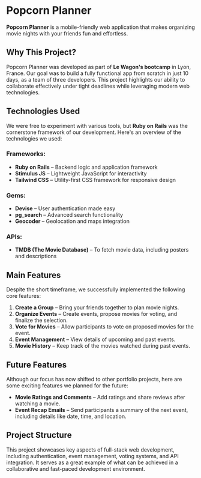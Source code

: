 # Popcorn Planner  
**Popcorn Planner** is a mobile-friendly web application that makes organizing movie nights with your friends fun and effortless.  

## Why This Project?  
Popcorn Planner was developed as part of **Le Wagon's bootcamp** in Lyon, France. Our goal was to build a fully functional app from scratch in just 10 days, as a team of three developers. This project highlights our ability to collaborate effectively under tight deadlines while leveraging modern web technologies.  

## Technologies Used  

We were free to experiment with various tools, but **Ruby on Rails** was the cornerstone framework of our development. Here's an overview of the technologies we used:  

### Frameworks:  
- **Ruby on Rails** – Backend logic and application framework  
- **Stimulus JS** – Lightweight JavaScript for interactivity  
- **Tailwind CSS** – Utility-first CSS framework for responsive design  

### Gems:  
- **Devise** – User authentication made easy  
- **pg_search** – Advanced search functionality  
- **Geocoder** – Geolocation and maps integration  

### APIs:  
- **TMDB (The Movie Database)** – To fetch movie data, including posters and descriptions  

## Main Features  

Despite the short timeframe, we successfully implemented the following core features:  
1. **Create a Group** – Bring your friends together to plan movie nights.  
2. **Organize Events** – Create events, propose movies for voting, and finalize the selection.  
3. **Vote for Movies** – Allow participants to vote on proposed movies for the event.  
4. **Event Management** – View details of upcoming and past events.  
5. **Movie History** – Keep track of the movies watched during past events.  

## Future Features  

Although our focus has now shifted to other portfolio projects, here are some exciting features we planned for the future:  
- **Movie Ratings and Comments** – Add ratings and share reviews after watching a movie.  
- **Event Recap Emails** – Send participants a summary of the next event, including details like date, time, and location.  

## Project Structure  

This project showcases key aspects of full-stack web development, including authentication, event management, voting systems, and API integration. It serves as a great example of what can be achieved in a collaborative and fast-paced development environment.  
